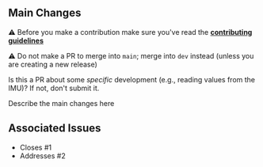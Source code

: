 ## Main Changes

:warning: Before you make a contribution make sure you've read the [**contributing guidelines**](/CONTRIBUTING.md)

:warning: Do not make a PR to merge into `main`; merge into `dev` instead (unless you are creating a new release)

Is this a PR about some _specific_ development (e.g., reading values from the IMU)? If not, don't submit it. 

Describe the main changes here


## Associated Issues

- Closes #1
- Addresses #2


